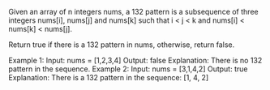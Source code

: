 Given an array of n integers nums, a 132 pattern is a subsequence of three integers nums[i], nums[j] and nums[k] 
such that i < j < k and nums[i] < nums[k] < nums[j].

Return true if there is a 132 pattern in nums, otherwise, return false.

Example 1:
Input: nums = [1,2,3,4]
Output: false
Explanation: There is no 132 pattern in the sequence.
Example 2:
Input: nums = [3,1,4,2]
Output: true
Explanation: There is a 132 pattern in the sequence: [1, 4, 2]
 
